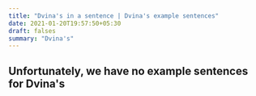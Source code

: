 ```yaml
---
title: "Dvina's in a sentence | Dvina's example sentences"
date: 2021-01-20T19:57:50+05:30
draft: falses
summary: "Dvina's"
---
```

## Unfortunately, we have no example sentences for Dvina's                 
